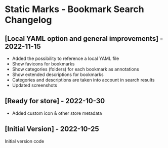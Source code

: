 # Static Marks - Bookmark Search Changelog

## [Local YAML option and general improvements] - 2022-11-15

- Added the possibility to reference a local YAML file
- Show favicons for bookmarks
- Show categories (folders) for each bookmark as annotations
- Show extended descriptions for bookmarks
- Categories and descriptions are taken into account in search results
- Updated screenshots

## [Ready for store] - 2022-10-30

- Added custom icon & other store metadata

## [Initial Version] - 2022-10-25

Initial version code
